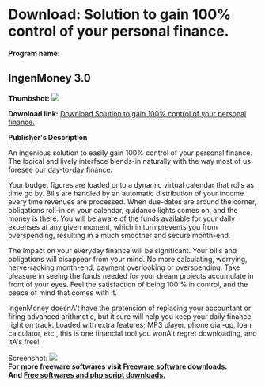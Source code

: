 # Download: Solution to gain 100% control of your personal finance.

**Program name:**

## IngenMoney 3.0

  
**Thumbshot:** ![](http://www.freewarefiles.com/screenshot/ingenmoney_md.gif)   
  
**Download link:** [Download Solution to gain 100% control of your personal finance.](http://freesoftwares.boysofts.com/IngenMoney_program_5752.html)  
  


**Publisher's Description**  
  


An ingenious solution to easily gain 100% control of your personal finance. The logical and lively interface blends-in naturally with the way most of us foresee our day-to-day finance. 

Your budget figures are loaded onto a dynamic virtual calendar that rolls as time go by. Bills are handled by an automatic distribution of your income every time revenues are processed. When due-dates are around the corner, obligations roll-in on your calendar, guidance lights comes on, and the money is there. You will be aware of the funds available for your daily expenses at any given moment, which in turn prevents you from overspending, resulting in a much smoother and secure month-end. 

The impact on your everyday finance will be significant. Your bills and obligations will disappear from your mind. No more calculating, worrying, nerve-racking month-end, payment overlooking or overspending. Take pleasure in seeing the funds needed for your dream projects accumulate in front of your eyes. Feel the satisfaction of being 100 % in control, and the peace of mind that comes with it. 

IngenMoney doesnA't have the pretension of replacing your accountant or firing advanced arithmetic, but it sure will help you keep your daily finance right on track. Loaded with extra features; MP3 player, phone dial-up, loan calculator, etc., this is one financial tool you wonA't regret downloading, and itA's free! 

  
  
Screenshot: ![](http://www.freewarefiles.com/screenshot/ingenmoney.gif)   
**For more freeware softwares visit [Freeware software downloads.](http://freesoftwares.boysofts.com/)**   
**And [Free softwares and php script downloads.](http://www.boysofts.com/)**
